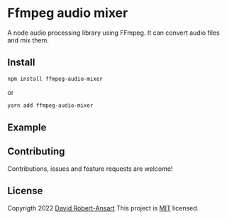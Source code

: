 # Ffmpeg audio mixer

A node audio processing library using FFmpeg. It can convert audio files and mix them.

## Install

```bash
npm install ffmpeg-audio-mixer
```

or

```bash
yarn add ffmpeg-audio-mixer
```

## Example

## Contributing

Contributions, issues and feature requests are welcome!

## License

Copyrigth 2022 [David Robert-Ansart](mailto:david.robertansart@gmail.com)
This project is [MIT](https://github.com/DavidRobertAnsart/node-tune/blob/main/LICENSE) licensed.
